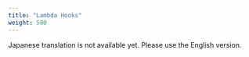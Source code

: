 ```yaml
---
title: "Lambda Hooks"
weight: 500
---
```


Japanese translation is not available yet. Please use the English version.
